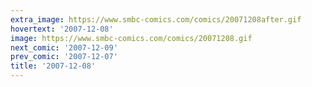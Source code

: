 ```yaml
---
extra_image: https://www.smbc-comics.com/comics/20071208after.gif
hovertext: '2007-12-08'
image: https://www.smbc-comics.com/comics/20071208.gif
next_comic: '2007-12-09'
prev_comic: '2007-12-07'
title: '2007-12-08'
---
```


